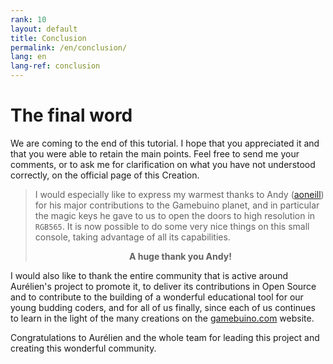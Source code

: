```yaml
---
rank: 10
layout: default
title: Conclusion
permalink: /en/conclusion/
lang: en
lang-ref: conclusion
---
```


# The final word

We are coming to the end of this tutorial. I hope that you appreciated it and that you were able to retain the main points. Feel free to send me your comments, or to ask me for clarification on what you have not understood correctly, on the official page of this Creation.

> I would especially like to express my warmest thanks to Andy ([aoneill](https://gamebuino.com/@aoneill)) for his major contributions to the Gamebuino planet, and in particular the magic keys he gave to us to open the doors to high resolution in `RGB565`. It is now possible to do some very nice things on this small console, taking advantage of all its capabilities.
> <div style="margin-top:1em;text-align:center;"><strong>A huge thank you Andy!</strong><br /><i class="far fa-2x fa-handshake"></i></div>

I would also like to thank the entire community that is active around Aurélien's project to promote it, to deliver its contributions in Open Source and to contribute to the building of a wonderful educational tool for our young budding coders, and for all of us finally, since each of us continues to learn in the light of the many creations on the [gamebuino.com](https://gamebuino.com) website.

Congratulations to Aurélien and the whole team for leading this project and creating this wonderful community.